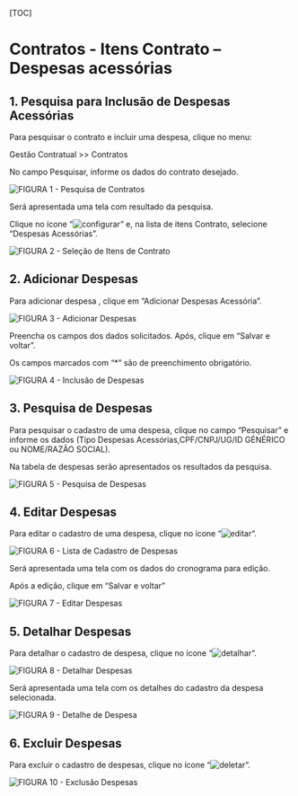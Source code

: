 [TOC]

# Contratos - Itens Contrato – Despesas acessórias

## 1. Pesquisa para Inclusão de Despesas Acessórias
Para pesquisar o contrato e incluir uma despesa, clique no menu:

Gestão Contratual >> Contratos

No campo Pesquisar, informe os dados do contrato desejado.

![FIGURA 1 - Pesquisa de Contratos](./images/figura1.JPG)

Será apresentada uma tela com resultado da pesquisa.

Clique no ícone “![configurar](../../../icons/configurar.JPG)“ e, na lista de itens Contrato, selecione
“Despesas Acessórias”.

![FIGURA 2 - Seleção de Itens de Contrato](./images/figura2.JPG)

## 2. Adicionar Despesas

Para adicionar despesa , clique em “Adicionar Despesas Acessória”.

![FIGURA 3 - Adicionar Despesas](./images/figura3.JPG)

Preencha os campos dos dados solicitados. Após, clique em
“Salvar e voltar”.

Os campos marcados com “*” são de preenchimento obrigatório.

![FIGURA 4 - Inclusão de Despesas](./images/figura4.JPG)

## 3. Pesquisa de Despesas
Para pesquisar o cadastro de uma despesa, clique no campo “Pesquisar” e
informe os dados (Tipo Despesas Acessórias,CPF/CNPJ/UG/ID GÉNÉRICO ou
NOME/RAZÃO SOCIAL).

Na tabela de despesas serão apresentados os resultados da pesquisa.

![FIGURA 5 - Pesquisa de Despesas](./images/figura5.JPG)

## 4. Editar Despesas

Para editar o cadastro de uma despesa, clique no ícone “![editar](../../../icons/editar.JPG)“.

![FIGURA 6 - Lista de Cadastro de Despesas](./images/figura6.JPG)

Será apresentada uma tela com os dados do cronograma para edição.

Após a edição, clique em “Salvar e voltar”

![FIGURA 7 - Editar Despesas](./images/figura7.JPG)

## 5. Detalhar Despesas

Para detalhar o cadastro de despesa, clique no ícone “![detalhar](../../../icons/detalhar.JPG)“.

![FIGURA 8 - Detalhar Despesas](./images/figura8.JPG)

Será apresentada uma tela com os detalhes do cadastro da despesa
selecionada.

![FIGURA 9 - Detalhe de Despesa](./images/figura9.JPG)

## 6. Excluir Despesas

Para excluir o cadastro de despesas, clique no ícone “![deletar](../../../icons/deletar.JPG)“.

![FIGURA 10 - Exclusão Despesas](./images/figura10.JPG)